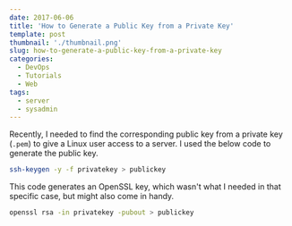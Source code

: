 ```yaml
---
date: 2017-06-06
title: 'How to Generate a Public Key from a Private Key'
template: post
thumbnail: './thumbnail.png'
slug: how-to-generate-a-public-key-from-a-private-key
categories:
  - DevOps
  - Tutorials
  - Web
tags:
  - server
  - sysadmin
---
```


Recently, I needed to find the corresponding public key from a private key (`.pem`) to give a Linux user access to a server. I used the below code to generate the public key.

```bash
ssh-keygen -y -f privatekey > publickey
```

This code generates an OpenSSL key, which wasn't what I needed in that specific case, but might also come in handy.

```bash
openssl rsa -in privatekey -pubout > publickey
```
